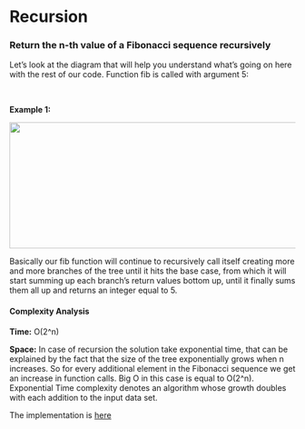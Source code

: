 # Recursion

<h3>Return the n-th value of a Fibonacci sequence recursively</h3>

<div><p>Let’s look at the diagram that will help you understand what’s going on here with the rest of our code. Function fib is called with argument 5:</p>
<p>&nbsp;</p>
<p><strong>Example 1:</strong></p>
<img alt="" src="https://github.com/orahpsalm/alx_crack_interviews/blob/orah/recursion/images/nth_value_of_fib_sequence.png?raw=true" style="width: 542px; height: 222px;">

<p>Basically our fib function will continue to recursively call itself creating more and more branches of the tree until it hits the base case, from which it will start summing up each branch’s return values bottom up, until it finally sums them all up and returns an integer equal to 5.</p>

<h4>Complexity Analysis</h4>
<p><strong>Time:</strong> O(2^n)</p>
<p><strong>Space:</strong>
In case of recursion the solution take exponential time, that can be explained by the fact that the size of the tree exponentially grows when n increases. So for every additional element in the Fibonacci sequence we get an increase in function calls. Big O in this case is equal to O(2^n). Exponential Time complexity denotes an algorithm whose growth doubles with each addition to the input data set. </p>

<div><p> The implementation is <a href="./nth_value_of_fibonacci.py" target="_blank">here</a></p></div>
